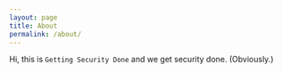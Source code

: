 ```yaml
---
layout: page
title: About
permalink: /about/
---
```


Hi, this is `Getting Security Done` and we get security done. (Obviously.)
